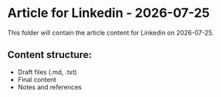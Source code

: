 # Article for Linkedin - 2026-07-25

This folder will contain the article content for Linkedin on 2026-07-25.

## Content structure:
- Draft files (.md, .txt)
- Final content
- Notes and references
